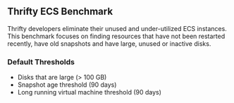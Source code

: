 ## Thrifty ECS Benchmark

Thrifty developers eliminate their unused and under-utilized ECS instances. This benchmark focuses on finding resources that have not been restarted recently, have old snapshots and have large, unused or inactive disks.

### Default Thresholds

- Disks that are large (> 100 GB)
- Snapshot age threshold (90 days)
- Long running virtual machine threshold (90 days)